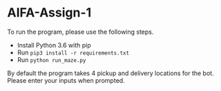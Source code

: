 # AIFA-Assign-1

To run the program, please use the following steps.

- Install Python 3.6 with pip
- Run `pip3 install -r requirements.txt`
- Run `python run_maze.py`

By default the program takes 4 pickup and delivery locations for the bot. Please enter your inputs when prompted.

